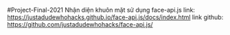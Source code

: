 #Project-Final-2021
Nhận diện khuôn mặt sử dụng face-api.js
link: https://justadudewhohacks.github.io/face-api.js/docs/index.html
link github: https://github.com/justadudewhohacks/face-api.js/
